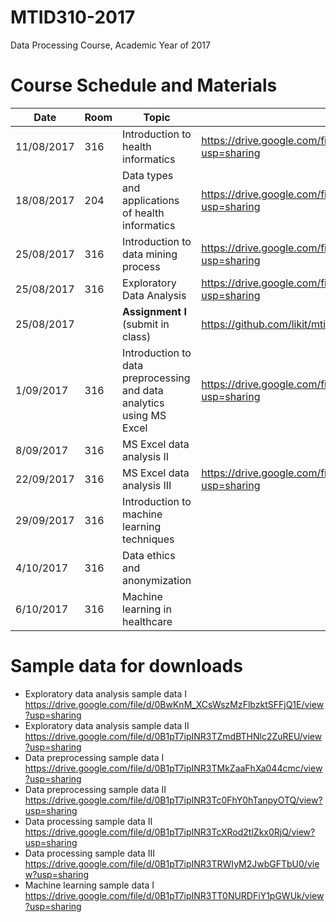# MTID310-2017
Data Processing Course, Academic Year of 2017

# Course Schedule and Materials
|Date|Room|Topic|Materials|Instructor|
|---|---|---|---|---|
|11/08/2017|316|Introduction to health informatics|https://drive.google.com/file/d/0B1pT7ipINR3TQVZpU3g2ZGdIUEk/view?usp=sharing|LK|
|18/08/2017|204|Data types and applications of health informatics|https://drive.google.com/file/d/0B1pT7ipINR3TdkVnMm4xWkRSTFk/view?usp=sharing|AW|
|25/08/2017|316|Introduction to data mining process|https://drive.google.com/file/d/0B1pT7ipINR3Td1lSMjVnNXFoVnM/view?usp=sharing|LK|
|25/08/2017|316|Exploratory Data Analysis|https://drive.google.com/file/d/0B1pT7ipINR3TN2JvY3pacGRQSVU/view?usp=sharing|PK|
|25/08/2017||**Assignment I** (submit in class)|https://github.com/likit/mtid310-2017/blob/master/assignment1.md||
|1/09/2017|316|Introduction to data preprocessing and data analytics using MS Excel|https://drive.google.com/file/d/0B1pT7ipINR3TdmRZZEpGX1V5ZzQ/view?usp=sharing|LP|
|8/09/2017|316|MS Excel data analysis II||LP|
|22/09/2017|316|MS Excel data analysis III|https://drive.google.com/file/d/0B1pT7ipINR3TSExyckMzdE0zdmM/view?usp=sharing|LP|
|29/09/2017|316|Introduction to machine learning techniques||AW|
|4/10/2017|316|Data ethics and anonymization||LP|
|6/10/2017|316|Machine learning in healthcare||AW|

# Sample data for downloads
- Exploratory data analysis sample data I https://drive.google.com/file/d/0BwKnM_XCsWszMzFlbzktSFFjQ1E/view?usp=sharing
- Exploratory data analysis sample data II https://drive.google.com/file/d/0B1pT7ipINR3TZmdBTHNlc2ZuREU/view?usp=sharing
- Data preprocessing sample data I https://drive.google.com/file/d/0B1pT7ipINR3TMkZaaFhXa044cmc/view?usp=sharing
- Data preprocessing sample data II https://drive.google.com/file/d/0B1pT7ipINR3Tc0FhY0hTanpyOTQ/view?usp=sharing
- Data processing sample data II https://drive.google.com/file/d/0B1pT7ipINR3TcXRod2tlZkx0RjQ/view?usp=sharing
- Data processing sample data III https://drive.google.com/file/d/0B1pT7ipINR3TRWIyM2JwbGFTbU0/view?usp=sharing
- Machine learning sample data I https://drive.google.com/file/d/0B1pT7ipINR3TT0NURDFiY1pGWUk/view?usp=sharing
